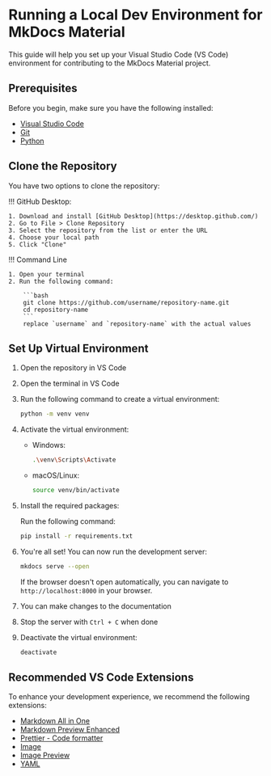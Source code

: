 # Running a Local Dev Environment for MkDocs Material

This guide will help you set up your Visual Studio Code (VS Code) environment for contributing to the MkDocs Material project. 

## Prerequisites

Before you begin, make sure you have the following installed:

- [Visual Studio Code](https://code.visualstudio.com/)
- [Git](https://git-scm.com/)
- [Python](https://www.python.org/downloads/)

## Clone the Repository

You have two options to clone the repository:

!!! GitHub Desktop:

    1. Download and install [GitHub Desktop](https://desktop.github.com/)
    2. Go to File > Clone Repository
    3. Select the repository from the list or enter the URL
    4. Choose your local path
    5. Click "Clone"

!!! Command Line

    1. Open your terminal
    2. Run the following command:

        ```bash
        git clone https://github.com/username/repository-name.git
        cd repository-name
        ```
        replace `username` and `repository-name` with the actual values

## Set Up Virtual Environment

1. Open the repository in VS Code
2. Open the terminal in VS Code
3. Run the following command to create a virtual environment:

    ```bash
    python -m venv venv
    ```
4. Activate the virtual environment:
   
    - Windows:

        ```bash
        .\venv\Scripts\Activate
        ```

    - macOS/Linux:

        ```bash
        source venv/bin/activate
        ```
5. Install the required packages:
   
   Run the following command:

    ```bash
    pip install -r requirements.txt
    ```
6. You're all set! You can now run the development server:

    ```bash
    mkdocs serve --open
    ```
    If the browser doesn't open automatically, you can navigate to `http://localhost:8000` in your browser.

7. You can make changes to the documentation
8. Stop the server with `Ctrl + C` when done
9. Deactivate the virtual environment:

    ```bash
    deactivate
    ```


## Recommended VS Code Extensions

To enhance your development experience, we recommend the following extensions:

- [Markdown All in One](https://marketplace.visualstudio.com/items?itemName=yzhang.markdown-all-in-one)
- [Markdown Preview Enhanced](https://marketplace.visualstudio.com/items?itemName=shd101wyy.markdown-preview-enhanced)
- [Prettier - Code formatter](https://marketplace.visualstudio.com/items?itemName=esbenp.prettier-vscode)
- [Image]()
- [Image Preview]()
- [YAML]()
